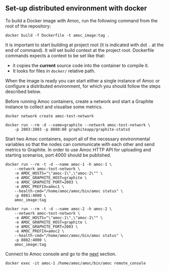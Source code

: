 ## Set-up distributed environment with docker

To build a Docker image with Amoc, run the following command from the root of
the repository:
```
docker build -f Dockerfile -t amoc_image:tag .
```
It is important to start building at project root
(it is indicated with dot `.` at the end of command).
It will set build context at the project root.
Dockerfile commands expects a context to be set like that:
 - it copies the **current** source code into the container to compile it.
 - It looks for files in `docker/` relative path.

When the image is ready you can start either a single instance of Amoc or configure a distributed environment,
for which you should follow the steps described below.

Before running Amoc containers, create a network and start a Graphite instance to collect and visualise some metrics.
```
docker network create amoc-test-network

docker run --rm -d --name=graphite --network amoc-test-network \
    -p 2003:2003 -p 8080:80 graphiteapp/graphite-statsd
```
Start two Amoc containers, export all of the necessary environmental variables so that the nodes can communicate with each other and send metrics to Graphite.
In order to use Amoc HTTP API for uploading and starting scenarios, port 4000 should be published.
```
docker run --rm -t -d --name amoc-1 -h amoc-1 \
    --network amoc-test-network \
    -e AMOC_HOSTS="\"amoc-1\",\"amoc-2\"" \
    -e AMOC_GRAPHITE_HOST=graphite \
    -e AMOC_GRAPHITE_PORT=2003 \
    -e AMOC_PREFIX=amoc1 \
    --health-cmd="/home/amoc/amoc/bin/amoc status" \
    -p 8081:4000 \
    amoc_image:tag

docker run --rm -t -d --name amoc-2 -h amoc-2 \
    --network amoc-test-network \
    -e AMOC_HOSTS="\"amoc-1\",\"amoc-2\"" \
    -e AMOC_GRAPHITE_HOST=graphite \
    -e AMOC_GRAPHITE_PORT=2003 \
    -e AMOC_PREFIX=amoc2 \
    --health-cmd="/home/amoc/amoc/bin/amoc status" \
    -p 8082:4000 \
    amoc_image:tag
```

Connect to Amoc console and go to the [next](../doc/distributed-run.md) section.
```
docker exec -it amoc-1 /home/amoc/amoc/bin/amoc remote_console
